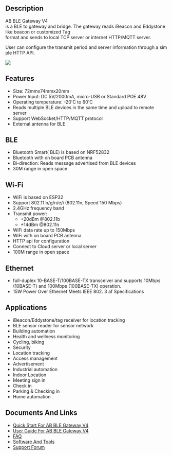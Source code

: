 ## Description

AB BLE Gateway V4 is a BLE to gateway and bridge. The gateway reads iBeacon and Eddystone like beacon or customized Tag format and sends to local TCP server or internet HTTP/MQTT server.

User can configure the transmit period and server information through a simple HTTP API.

<img src="//i1.aprbrother.com/gateway41.jpg-640.jpg">

## Features

- Size: 72mmx74mmx20mm
- Power Input: DC 5V/2000mA, micro-USB or Standard POE 48V
- Operating temperature: -20'C to 60'C
- Reads multiple BLE devices in the same time and upload to remote server
- Support WebSocket/HTTP/MQTT protocol
- External antenna for BLE  

## BLE

- Bluetooth Smart( BLE) is based on NRF52832 
- Bluetooth with on board PCB antenna
- Bi-direction: Reads message advertised from BLE devices 
- 30M range in open space

## Wi-Fi

  - WiFi is based on ESP32
  - Support 802.11 b/g/n/e/i (802.11n, Speed 150 Mbps)
  - 2.4GHz frequency band
  - Transmit power:
      - \+20dBm @802.11b
      - \+14dBm @802.11n
  - WiFi data rate up to 150Mbps
  - WiFi with on board PCB antenna
  - HTTP api for configuration
  - Connect to Cloud server or local server
  - 100M range in open space

## Ethernet

  - full-duplex 10-BASE-T/100BASE-TX transceiver and supports 10Mbps
    (10BASE-T) and 100Mbps (100BASE-TX) operation.
  - 15W Power Over Ethernet Meets IEEE 802. 3 af Specifications

## Applications

  - iBeacon/Eddystone/tag receiver for location tracking
  - BLE sensor reader for sensor network
  - Building automation
  - Health and wellness monitoring
  - Cycling, biking
  - Security
  - Location tracking
  - Access management
  - Advertisement
  - Industrial automation
  - Indoor Location
  - Meeting sign in
  - Check in
  - Parking & Checking in
  - Home automation

## Documents And Links

- [Quick Start For AB BLE Gateway V4](Quick_Start_For_AB_BLE_Gateway_V4.md)
- [User Guide For AB BLE Gateway V4](User_Guide_For_AB_BLE_Gateway_V4.md)
- [FAQ](FAQ_For_AB_BLE_Gateway_V4.md)
- [Software And Tools](Software_AB_BLE_Gateway_V4.md)
- [Support Forum](http://bbs.aprbrother.com/c/wifi)

